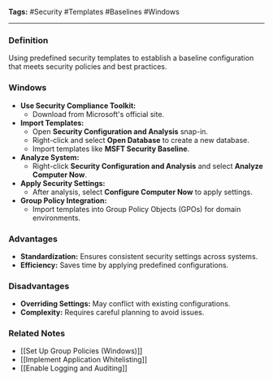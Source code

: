 **Tags:** #Security #Templates #Baselines #Windows

---

### **Definition**

Using predefined security templates to establish a baseline configuration that meets security policies and best practices.

### **Windows**

- **Use Security Compliance Toolkit:**
    - Download from Microsoft's official site.
- **Import Templates:**
    - Open **Security Configuration and Analysis** snap-in.
    - Right-click and select **Open Database** to create a new database.
    - Import templates like **MSFT Security Baseline**.
- **Analyze System:**
    - Right-click **Security Configuration and Analysis** and select **Analyze Computer Now**.
- **Apply Security Settings:**
    - After analysis, select **Configure Computer Now** to apply settings.
- **Group Policy Integration:**
    - Import templates into Group Policy Objects (GPOs) for domain environments.

### **Advantages**

- **Standardization:** Ensures consistent security settings across systems.
- **Efficiency:** Saves time by applying predefined configurations.

### **Disadvantages**

- **Overriding Settings:** May conflict with existing configurations.
- **Complexity:** Requires careful planning to avoid issues.

### **Related Notes**

- [[Set Up Group Policies (Windows)]]
- [[Implement Application Whitelisting]]
- [[Enable Logging and Auditing]]